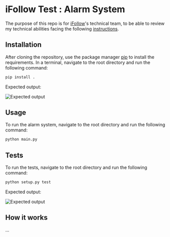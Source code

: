 # iFollow Test : Alarm System

The purpose of this repo is for [iFollow](https://ifollow.fr)'s technical team, to be able to review my technical abilities facing the following [instructions](ifollow_test.pdf).


## Installation

After cloning the repository, use the package manager [pip](https://pip.pypa.io/en/stable/) to install the requirements. In a terminal, navigate to the root directory and run the following command:

```bash
pip install .
```

Expected output:

![Expected output](https://user-images.githubusercontent.com/75702738/231614151-43ad89a1-3301-4cc5-838d-32c7882f7d8d.png)

## Usage

To run the alarm system, navigate to the root directory and run the following command:

```bash
python main.py
```

## Tests

To run the tests, navigate to the root directory and run the following command:

```bash
python setup.py test
```

Expected output:

![Expected output](https://user-images.githubusercontent.com/75702738/231615265-632d8ed9-bb9f-49b3-8498-91dd808767d1.png)


## How it works

...